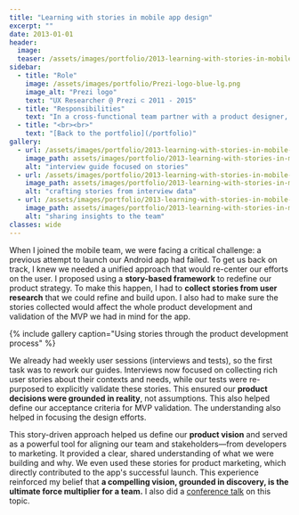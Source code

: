 ```yaml
---
title: "Learning with stories in mobile app design"
excerpt: ""
date: 2013-01-01
header:
  image:
  teaser: /assets/images/portfolio/2013-learning-with-stories-in-mobile-app-design-3.jpg
sidebar:
  - title: "Role"
    image: /assets/images/portfolio/Prezi-logo-blue-lg.png
    image_alt: "Prezi logo"
    text: "UX Researcher @ Prezi ⊂ 2011 - 2015"
  - title: "Responsibilities"
    text: "In a cross-functional team partner with a product designer, a product manager and engineers and enable discovery and learning about users."
  - title: "<br><br>"
    text: "[Back to the portfolio](/portfolio)"  
gallery:
  - url: /assets/images/portfolio/2013-learning-with-stories-in-mobile-app-design-1.png
    image_path: assets/images/portfolio/2013-learning-with-stories-in-mobile-app-design-1.png
    alt: "interview guide focused on stories"
  - url: /assets/images/portfolio/2013-learning-with-stories-in-mobile-app-design-2.png
    image_path: assets/images/portfolio/2013-learning-with-stories-in-mobile-app-design-2.png
    alt: "crafting stories from interview data"
  - url: /assets/images/portfolio/2013-learning-with-stories-in-mobile-app-design-3.jpg
    image_path: assets/images/portfolio/2013-learning-with-stories-in-mobile-app-design-3.jpg
    alt: "sharing insights to the team"
classes: wide
---
```


When I joined the mobile team, we were facing a critical challenge: a previous attempt to launch our Android app had failed. To get us back on track, I knew we needed a unified approach that would re-center our efforts on the user. I proposed using a **story-based framework** to redefine our product strategy. To make this happen, I had to **collect stories from user research** that we could refine and build upon. I also had to make sure the stories collected would affect the whole product development and validation of the MVP we had in mind for the app.

{% include gallery caption="Using stories through the product development process" %}

We already had weekly user sessions (interviews and tests), so the first task was to rework our guides. Interviews now focused on collecting rich user stories about their contexts and needs, while our tests were re-purposed to explicitly validate these stories. This ensured our **product decisions were grounded in reality**, not assumptions. This also helped define our acceptance criteria for MVP validation. The understanding also helped in focusing the design efforts.

This story-driven approach helped us define our **product vision** and served as a powerful tool for aligning our team and stakeholders—from developers to marketing. It provided a clear, shared understanding of what we were building and why. We even used these stories for product marketing, which directly contributed to the app's successful launch. This experience reinforced my belief that **a compelling vision, grounded in discovery, is the ultimate force multiplier for a team.** I also did a [conference talk](https://prezi.com/dutn4vgss7js/stories-in-ux-design/) on this topic.